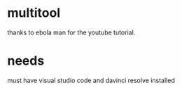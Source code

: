 # multitool
thanks to ebola man for the youtube tutorial.
# needs
must have visual studio code and davinci resolve installed
